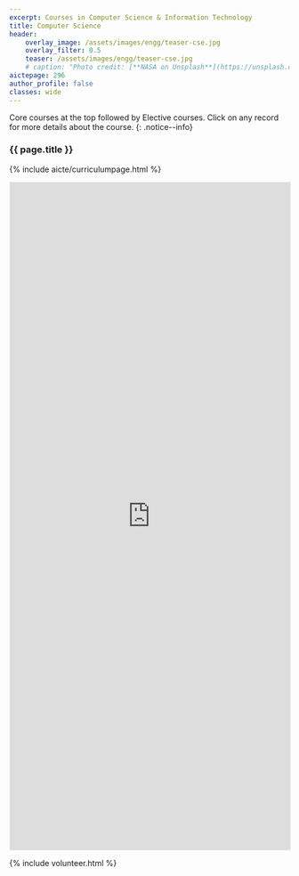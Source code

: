 ```yaml
---
excerpt: Courses in Computer Science & Information Technology
title: Computer Science
header:
    overlay_image: /assets/images/engg/teaser-cse.jpg
    overlay_filter: 0.5
    teaser: /assets/images/engg/teaser-cse.jpg
    # caption: "Photo credit: [**NASA on Unsplash**](https://unsplash.com/@nasa)"
aictepage: 296
author_profile: false
classes: wide
---
```

Core courses at the top followed by Elective courses.
Click on any record for more details about the course.
{: .notice--info}

### {{ page.title }}
{% include aicte/curriculumpage.html %}

<iframe class="airtable-embed" src="https://airtable.com/embed/shrBWTlEqnke1ibq1?backgroundColor=teal" frameborder="0" onmousewheel="" width="100%" height="1200" style="background: transparent; border: 0.5px solid #eee;"></iframe>

{% include volunteer.html %}
